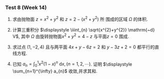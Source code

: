 ### Test 8 (Week 14)

1. 求由抛物面 $z=x^{2}+y^{2}$ 和 $z=2-\left(x^{2}+y^{2}\right)$ 所 围成的区域 $\Omega$ 的体积.

   

   

   

   

   

   

2. 计算三重积分 $\displaystyle \iiint_{n} \sqrt{x^{2}+y^{2}} \mathrm{~d} V$, 其中 $\Omega$ 由旋转抛物面$x^{2}+y^{2}=4-z$ 与平面$z=0$ 围成.













3. 求过点 $(1,-2,4)$ 且与两平面 $4 x+y-6 z=2$ 和 $y-3 z+2=0$ 都平行的直线方程.















4. 已知 $\displaystyle a_{n}=\int_{0}^{1} x^{2}(1-x)^{n} \mathrm{~d} x,(n=1,2, \cdots)$. 证明 $\displaystyle \sum_{n=1}^{\infty} a_{n}$ 收敛,并求其和.